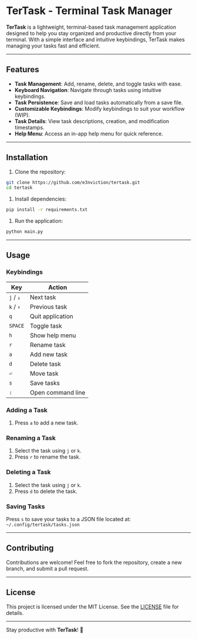 # TerTask - Terminal Task Manager

**TerTask** is a lightweight, terminal-based task management application designed to help you stay organized and productive directly from your terminal. With a simple interface and intuitive keybindings, TerTask makes managing your tasks fast and efficient.

---

## Features

- **Task Management**: Add, rename, delete, and toggle tasks with ease.
- **Keyboard Navigation**: Navigate through tasks using intuitive keybindings.
- **Task Persistence**: Save and load tasks automatically from a save file.
- **Customizable Keybindings**: Modify keybindings to suit your workflow (WIP).
- **Task Details**: View task descriptions, creation, and modification timestamps.
- **Help Menu**: Access an in-app help menu for quick reference.

---

## Installation

1. Clone the repository:

```bash
git clone https://github.com/e3nviction/tertask.git
cd tertask
```

1. Install dependencies:

```bash
pip install -r requirements.txt
```

1. Run the application:

```bash
python main.py
```

---

## Usage

### Keybindings

| Key         | Action            |
|-------------|-------------------|
| `j` / `↓`   | Next task         |
| `k` / `↑`   | Previous task     |
| `q`         | Quit application  |
| `SPACE`     | Toggle task       |
| `h`         | Show help menu    |
| `r`         | Rename task       |
| `a`         | Add new task      |
| `d`         | Delete task       |
| `⏎`         | Move task         |
| `s`         | Save tasks        |
| `:`         | Open command line |

### Adding a Task

1. Press `a` to add a new task.

### Renaming a Task

1. Select the task using `j` or `k`.
2. Press `r` to rename the task.

### Deleting a Task

1. Select the task using `j` or `k`.
2. Press `d` to delete the task.

### Saving Tasks

Press `s` to save your tasks to a JSON file located at:
`~/.config/tertask/tasks.json`

---

## Contributing

Contributions are welcome! Feel free to fork the repository, create a new branch, and submit a pull request.

---

## License

This project is licensed under the MIT License. See the [LICENSE](LICENSE) file for details.

---

Stay productive with **TerTask**! 🚀  
